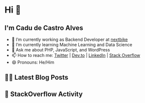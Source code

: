 # Hi 👋

## I'm Cadu de Castro Alves

- 🔭 I’m currently working as Backend Developer at [nextbike](https://nextbike.net)
- 🌱 I’m currently learning Machine Learning and Data Science
- 💬 Ask me about PHP, JavaScript, and WordPress
- 📫 How to reach me: [Twitter](https://twitter.com/castroalves) | [Dev.to](https://dev.to/castroalves) | [LinkedIn](https://linkedin.com/in/cadudecastroalves) | [Stack Overflow](https://stackoverflow.com/users/3842526/cadu-de-castro-alves)
- 😄 Pronouns: He/Him

## ✍🏼 Latest Blog Posts
<!-- BLOG-POST-LIST:START -->
<!-- BLOG-POST-LIST:END -->

## 💬 StackOverflow Activity
<!-- STACKOVERFLOW:START -->
<!-- STACKOVERFLOW:END -->

